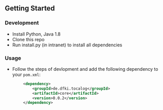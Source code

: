

## Getting Started

### Development
- Install Python, Java 1.8
- Clone this repo
- Run install.py (in intranet) to install all dependencies

### Usage
- Follow the steps of devlopment and add the following dependency to your `pom.xml`:
```xml
        <dependency>
            <groupId>de.dfki.tocalog</groupId>
            <artifactId>core</artifactId>
            <version>0.0.2</version>
        </dependency>
```

